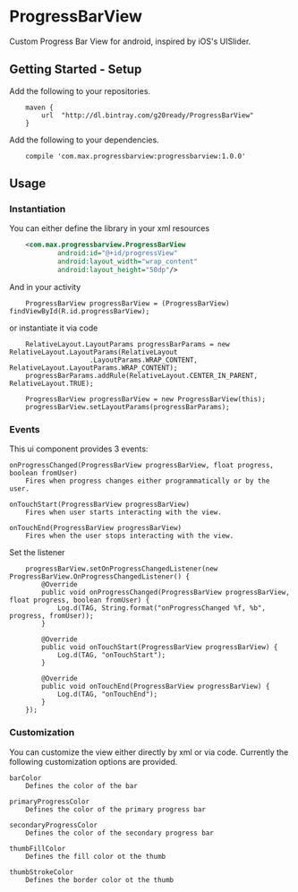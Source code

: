 # ProgressBarView

Custom Progress Bar View for android, inspired by iOS's UISlider.

## Getting Started - Setup

Add the following to your repositories.

```
    maven {
        url  "http://dl.bintray.com/g20ready/ProgressBarView"
    }
```

Add the following to your dependencies.

```
    compile 'com.max.progressbarview:progressbarview:1.0.0'
```

## Usage

### Instantiation

You can either define the library in your xml resources

```xml
    <com.max.progressbarview.ProgressBarView
            android:id="@+id/progressView"
            android:layout_width="wrap_content"
            android:layout_height="50dp"/>
```

And in your activity

```
    ProgressBarView progressBarView = (ProgressBarView) findViewById(R.id.progressBarView);
```

or instantiate it via code

```
    RelativeLayout.LayoutParams progressBarParams = new RelativeLayout.LayoutParams(RelativeLayout
                    .LayoutParams.WRAP_CONTENT, RelativeLayout.LayoutParams.WRAP_CONTENT);
    progressBarParams.addRule(RelativeLayout.CENTER_IN_PARENT, RelativeLayout.TRUE);

    ProgressBarView progressBarView = new ProgressBarView(this);
    progressBarView.setLayoutParams(progressBarParams); 
```

### Events 

This ui component provides 3 events:

    onProgressChanged(ProgressBarView progressBarView, float progress, boolean fromUser)
        Fires when progress changes either programmatically or by the user.
        
    onTouchStart(ProgressBarView progressBarView)
        Fires when user starts interacting with the view.
        
    onTouchEnd(ProgressBarView progressBarView)
        Fires when the user stops interacting with the view.

Set the listener
         
```
    progressBarView.setOnProgressChangedListener(new ProgressBarView.OnProgressChangedListener() {
        @Override
        public void onProgressChanged(ProgressBarView progressBarView, float progress, boolean fromUser) {
            Log.d(TAG, String.format("onProgressChanged %f, %b", progress, fromUser));
        }

        @Override
        public void onTouchStart(ProgressBarView progressBarView) {
            Log.d(TAG, "onTouchStart");
        }

        @Override
        public void onTouchEnd(ProgressBarView progressBarView) {
            Log.d(TAG, "onTouchEnd");
        }
    });
```

### Customization

You can customize the view either directly by xml or via code. Currently the following customization
options are provided.

    barColor
        Defines the color of the bar 
    
    primaryProgressColor
        Defines the color of the primary progress bar
    
    secondaryProgressColor
        Defines the color of the secondary progress bar
        
    thumbFillColor
        Defines the fill color ot the thumb
        
    thumbStrokeColor
        Defines the border color ot the thumb


```

```
